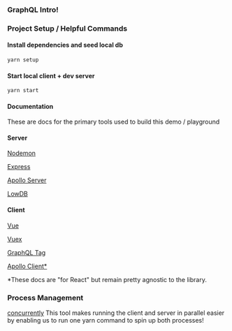 ### GraphQL Intro!

### Project Setup / Helpful Commands

#### Install dependencies and seed local db
```bash
yarn setup
```

#### Start local client + dev server
```bash
yarn start
```

#### Documentation
These are docs for the primary tools used to build this demo / playground

#### Server
[Nodemon](https://nodemon.io/)

[Express](https://expressjs.com/en/4x/api.html)

[Apollo Server](https://www.apollographql.com/docs/apollo-server/)

[LowDB](https://github.com/typicode/lowdb)

#### Client
[Vue](https://vuejs.org/v2/api/)

[Vuex](https://vuex.vuejs.org/api/)

[GraphQL Tag](https://github.com/apollographql/graphql-tag)

[Apollo Client*](https://www.apollographql.com/docs/react/)


*These docs are "for React" but remain pretty agnostic to the library.

### Process Management
[concurrently](https://github.com/kimmobrunfeldt/concurrently#readme)
This tool makes running the client and server in parallel easier by enabling us to run one yarn command to spin up both processes!
